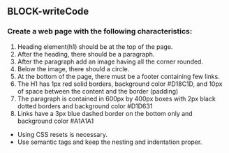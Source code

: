 ## BLOCK-writeCode

### Create a web page with the following characteristics:

1. Heading element(h1) should be at the top of the page.
2. After the heading, there should be a paragraph.
3. After the paragraph add an image having all the corner rounded.
4. Below the image, there should a circle.
5. At the bottom of the page, there must be a footer containing few links.
6. The H1 has 1px red solid borders, background color #D18C1D, and 10px of space between the content and the border (padding)
7. The paragraph is contained in 600px by 400px boxes with 2px black dotted borders and background color #D1D631
8. Links have a 3px blue dashed border on the bottom only and background color #A1A1A1

- Using CSS resets is necessary.
- Use semantic tags and keep the nesting and indentation proper.
